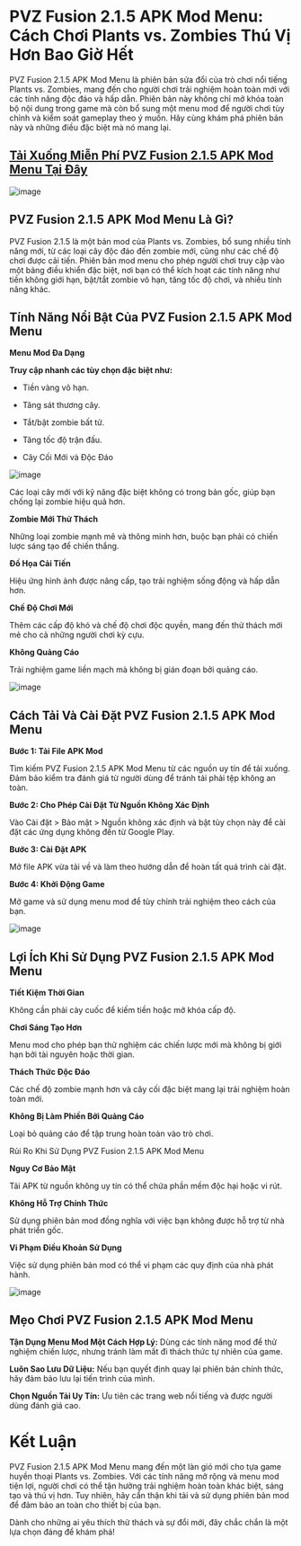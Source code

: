 # PVZ Fusion 2.1.5 APK Mod Menu: Cách Chơi Plants vs. Zombies Thú Vị Hơn Bao Giờ Hết

PVZ Fusion 2.1.5 APK Mod Menu là phiên bản sửa đổi của trò chơi nổi tiếng Plants vs. Zombies, mang đến cho người chơi trải nghiệm hoàn toàn mới với các tính năng độc đáo và hấp dẫn. Phiên bản này không chỉ mở khóa toàn bộ nội dung trong game mà còn bổ sung một menu mod để người chơi tùy chỉnh và kiểm soát gameplay theo ý muốn. Hãy cùng khám phá phiên bản này và những điều đặc biệt mà nó mang lại.


## [Tải Xuống Miễn Phí PVZ Fusion 2.1.5 APK Mod Menu Tại Đây](https://modfyp.io/pvz-fusion-215/)

![image](https://github.com/user-attachments/assets/6017073b-ad7a-4f45-8101-721e36878e28)


## PVZ Fusion 2.1.5 APK Mod Menu Là Gì?

PVZ Fusion 2.1.5 là một bản mod của Plants vs. Zombies, bổ sung nhiều tính năng mới, từ các loại cây độc đáo đến zombie mới, cũng như các chế độ chơi được cải tiến. Phiên bản mod menu cho phép người chơi truy cập vào một bảng điều khiển đặc biệt, nơi bạn có thể kích hoạt các tính năng như tiền không giới hạn, bật/tắt zombie vô hạn, tăng tốc độ chơi, và nhiều tính năng khác.

## Tính Năng Nổi Bật Của PVZ Fusion 2.1.5 APK Mod Menu

**Menu Mod Đa Dạng**

**Truy cập nhanh các tùy chọn đặc biệt như:**

- Tiền vàng vô hạn.

- Tăng sát thương cây.

- Tắt/bật zombie bất tử.

- Tăng tốc độ trận đấu.

- Cây Cối Mới và Độc Đáo

![image](https://github.com/user-attachments/assets/a7cfa59f-821c-4aab-bd9c-27b4f58808fa)


Các loại cây mới với kỹ năng đặc biệt không có trong bản gốc, giúp bạn chống lại zombie hiệu quả hơn.

**Zombie Mới Thử Thách**

Những loại zombie mạnh mẽ và thông minh hơn, buộc bạn phải có chiến lược sáng tạo để chiến thắng.

**Đồ Họa Cải Tiến**

Hiệu ứng hình ảnh được nâng cấp, tạo trải nghiệm sống động và hấp dẫn hơn.

**Chế Độ Chơi Mới**

Thêm các cấp độ khó và chế độ chơi độc quyền, mang đến thử thách mới mẻ cho cả những người chơi kỳ cựu.

**Không Quảng Cáo**

Trải nghiệm game liền mạch mà không bị gián đoạn bởi quảng cáo.

![image](https://github.com/user-attachments/assets/1693b2ed-ede1-4e93-8a93-4d3aa6e217ab)


## Cách Tải Và Cài Đặt PVZ Fusion 2.1.5 APK Mod Menu

**Bước 1: Tải File APK Mod**

Tìm kiếm PVZ Fusion 2.1.5 APK Mod Menu từ các nguồn uy tín để tải xuống. Đảm bảo kiểm tra đánh giá từ người dùng để tránh tải phải tệp không an toàn.

**Bước 2: Cho Phép Cài Đặt Từ Nguồn Không Xác Định**

Vào Cài đặt > Bảo mật > Nguồn không xác định và bật tùy chọn này để cài đặt các ứng dụng không đến từ Google Play.

**Bước 3: Cài Đặt APK**

Mở file APK vừa tải về và làm theo hướng dẫn để hoàn tất quá trình cài đặt.

**Bước 4: Khởi Động Game**

Mở game và sử dụng menu mod để tùy chỉnh trải nghiệm theo cách của bạn.

![image](https://github.com/user-attachments/assets/5f5a06a7-2a60-4288-a99a-b93b667269ce)


## Lợi Ích Khi Sử Dụng PVZ Fusion 2.1.5 APK Mod Menu

**Tiết Kiệm Thời Gian**

Không cần phải cày cuốc để kiếm tiền hoặc mở khóa cấp độ.

**Chơi Sáng Tạo Hơn**

Menu mod cho phép bạn thử nghiệm các chiến lược mới mà không bị giới hạn bởi tài nguyên hoặc thời gian.

**Thách Thức Độc Đáo**

Các chế độ zombie mạnh hơn và cây cối đặc biệt mang lại trải nghiệm hoàn toàn mới.

**Không Bị Làm Phiền Bởi Quảng Cáo**

Loại bỏ quảng cáo để tập trung hoàn toàn vào trò chơi.

Rủi Ro Khi Sử Dụng PVZ Fusion 2.1.5 APK Mod Menu

**Nguy Cơ Bảo Mật**

Tải APK từ nguồn không uy tín có thể chứa phần mềm độc hại hoặc vi rút.

**Không Hỗ Trợ Chính Thức**

Sử dụng phiên bản mod đồng nghĩa với việc bạn không được hỗ trợ từ nhà phát triển gốc.

**Vi Phạm Điều Khoản Sử Dụng**

Việc sử dụng phiên bản mod có thể vi phạm các quy định của nhà phát hành.

![image](https://github.com/user-attachments/assets/0302d053-03cd-4154-bc48-c583d6eec3f6)


## Mẹo Chơi PVZ Fusion 2.1.5 APK Mod Menu

**Tận Dụng Menu Mod Một Cách Hợp Lý:** Dùng các tính năng mod để thử nghiệm chiến lược, nhưng tránh làm mất đi thách thức tự nhiên của game.

**Luôn Sao Lưu Dữ Liệu:** Nếu bạn quyết định quay lại phiên bản chính thức, hãy đảm bảo lưu lại tiến trình của mình.

**Chọn Nguồn Tải Uy Tín:** Ưu tiên các trang web nổi tiếng và được người dùng đánh giá cao.

# Kết Luận

PVZ Fusion 2.1.5 APK Mod Menu mang đến một làn gió mới cho tựa game huyền thoại Plants vs. Zombies. Với các tính năng mở rộng và menu mod tiện lợi, người chơi có thể tận hưởng trải nghiệm hoàn toàn khác biệt, sáng tạo và thú vị hơn. Tuy nhiên, hãy cẩn thận khi tải và sử dụng phiên bản mod để đảm bảo an toàn cho thiết bị của bạn.

Dành cho những ai yêu thích thử thách và sự đổi mới, đây chắc chắn là một lựa chọn đáng để khám phá!
